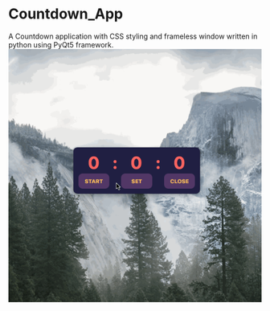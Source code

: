 # Countdown_App
A Countdown application with CSS styling and frameless window written in python using PyQt5 framework.
<br/>
<img src="https://github.com/karlduggan/Countdown_App/blob/master/demo_gif/demo_1.gif">
